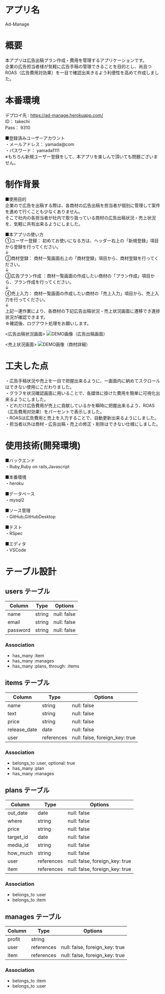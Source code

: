 # アプリ名
Ad-Manage

# 概要
本アプリは広告出稿プラン作成・費用を管理するアプリケーションです。<br>
企業の広告担当者様が気軽に広告手稿の管理できることを目的とし、尚且つROAS（広告費用対効果）を一目で確認出来きるよう利便性を高めて作成しました。　　

# 本番環境
デプロイ先 : https://ad-manage.herokuapp.com/<br>
ID： takechi<br>
Pass： 9310<br>

■登録済みユーザーアカウント<br>
・メールアドレス： yamada@com<br>
・パスワード： yamada1111<br>
※もちろん新規ユーザー登録をして、本アプリを楽しんで頂いても問題ございません。

# 制作背景
■使用目的<br>
企業ので広告を出稿する際は、各商材の広告出稿を担当者が個別に管理して案件を進めて行くことも少なくありません。<br>
そこで社内の各担当者が社内で取り扱っている商材の広告出稿状況・売上状況を、気軽に共有出来るようにしました。<br>

■本アプリの使い方<br>
①ユーザー登録： 初めてお使いになる方は、ヘッダー右上の「新規登録」項目から登録を行ってください。<br>
↓<br>
②商材登録： 商材一覧画面右上の「商材登録」項目から、商材登録を行ってください。<br>
↓<br>
③広告プラン作成 ：商材一覧画面の作成したい商材の「プラン作成」項目から、プラン作成を行ってください。<br>
↓<br>
④売上入力： 商材一覧画面の作成したい商材の「売上入力」項目から、売上入力を行ってください。<br>
↓<br>
上記一連作業により、各商材の下記広告出稿状況・売上状況画面に遷移でき進捗状況が確認できます。<br>
☆確認後、ログアウト処理をお願いします。<br>

<広告出稿状況画面>
![DEMO画像（広告出稿画面）](https://i.gyazo.com/e64cd1824440862d743c91429e23adb7.jpg)

<売上状況画面>
![DEMO画像（商材詳細）](https://i.gyazo.com/04ba41e5234b4639b496f4bad79112cf.jpg)

# 工夫した点
・広告手稿状況や売上を一目で把握出来るように、ー画面内に納めてスクロールはできない使用にこだわりました。<br>
・グラフを状況確認画面に用いることで、各媒体に掛けた費用を簡単に可視化出来るようにしました。<br>
・どれだけ広告費用が売上に貢献しているかを瞬時に把握出来るよう、ROAS（広告費用対効果）をパーセントで表示しました。<br>
・ROASは広告費用と売上を入力することで、自動更新出来るようにしました。<br>
・担当者以外は商材・広告出稿・売上の修正・削除はできない仕様にしました。<br>

# 使用技術(開発環境)				
■バックエンド<br>
・Ruby,Ruby on rails,Javascript

■本番環境<br>
・heroku

■データベース<br>
・mysql2

■ソース管理<br>
・GitHub,GitHubDesktop

■テスト<br>
・RSpec

■エディタ<br>
・VSCode	

# テーブル設計

## users テーブル

| Column   | Type   | Options     |
| -------- | ------ | ----------- |
| name     | string | null: false |
| email    | string | null: false |
| password | string | null: false |

### Association

- has_many :item
- has_many :manages
- has_many :plans, through: :items

## items テーブル

| Column       | Type   | Options     |
| ------------ | ------ | ----------- |
| name         | string | null: false |
| text         | string | null: false |
| price        | string | null: false |
| release_date | date   | null: false |
| user         | references | null: false, foreign_key: true |

### Association

- belongs_to :user, optional: true
- has_many :plan
- has_many :manages

## plans テーブル

| Column       | Type   | Options     |
| ------------ | ------ | ----------- |
| out_date     | date   | null: false |
| where        | string | null: false |
| price        | string | null: false |
| target_id    | date   | null: false |
| media_id     | string | null: false |
| how_much     | string | null: false |
| user         | references | null: false, foreign_key: true |
| item         | references | null: false, foreign_key: true |

### Association

- belongs_to :user
- belongs_to :item

## manages テーブル

| Column  | Type       | Options                        |
| ------- | ---------- | ------------------------------ |
| profit  | string     |                                |
| user    | references | null: false, foreign_key: true |
| item    | references | null: false, foreign_key: true |

### Association

- belongs_to :item
- belongs_to :user


